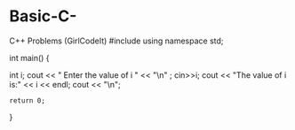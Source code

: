 # Basic-C-
C++ Problems (GirlCodeIt)
#include <iostream>
using namespace std;

int main()
{

   int i;
            cout << " Enter the value of i " <<  "\n" ;
            cin>>i;
            cout << "The value of i is:" << i << endl;
        cout << "\n";
    
    return 0;
}
